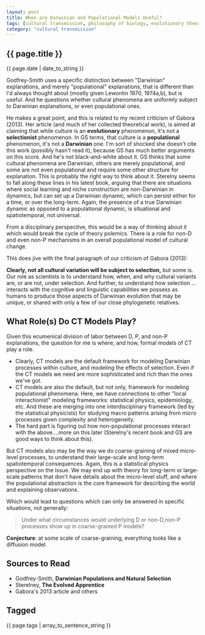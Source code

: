 ```yaml
---
layout: post
title: When are Darwinian and Populational Models Useful?
tags: [cultural transmission, philosophy of biology, evolutionary theory]
category: "cultural transmission"
---
```


{{ page.title }}
----------------

<div class="publish_date">
{{ page.date | date_to_string }}
</div>


Godfrey-Smith uses a specific distinction between "Darwinian" explanations, and merely "populational" explanations, that is different than I'd always thought about (mostly given Lewontin 1970, 1974a,b), but is useful. And he questions whether cultural phenomena are uniformly subject to Darwinian explanations, or even populational ones.

He makes a great point, and this is related to my recent criticism of Gabora (2013). Her article (and much of her collected theoretical work), is aimed at claiming that while culture is an __evolutionary__ phenomenon, it's not a __selectionist__ phenomenon. In GS terms, that culture is a __populational__ phenomenon, it's not a __Darwinian__ one. I'm sort of shocked she doesn't cite this work (possibly hasn't read it), because GS has much better arguments on this score. And he's not black-and-white about it. GS thinks that some cultural phenomena are Darwinian, others are merely populational, and some are not even populational and require some other structure for explanation. This is probably the right way to think about it. Sterelny seems to fall along these lines in his latest book, arguing that there are situations where social learning and niche construction are non-Darwinian in dynamics, but can set up a Darwinian dynamic, which can persist either for a time, or over the long-term. Again, the presence of a true Darwinian dynamic as opposed to a populational dynamic, is situational and spatiotemporal, not universal.

From a disciplinary perspective, this would be a way of thinking about it which would break the cycle of theory polemics. There is a role for non-D and even non-P mechanisms in an overall populational model of cultural change.

This does jive with the final paragraph of our criticism of Gabora (2013):

__Clearly, not all cultural variation will be subject to selection,__ but some is. Our role as scientists is to understand how, when, and why cultural variants are, or are not, under selection. And further, to understand how selection … interacts with the cognitive and linguistic capabilities we possess as humans to produce those aspects of Darwinian evolution that may be unique, or shared with only a few of our close phylogenetic relatives.


What Role(s) Do CT Models Play?
-------------------------------

Given this ecumenical division of labor between D, P, and non-P explanations, the question for me is where, and how, formal models of CT play a role.

* Clearly, CT models are the default framework for modeling Darwinian processes within culture, and modeling the effects of selection. Even if the CT models we need are more sophisticated and rich than the ones we've got.
* CT models are also the default, but not only, framework for modeling populational phenomena. Here, we have connections to other "local interactionist" modeling frameworks: statistical physics, epidemiology, etc. And these are merging into one interdisciplinary framework (led by the statistical physicists) for studying macro patterns arising from micro processes given complexity and heterogeneity.
* The hard part is figuring out how non-populational processes interact with the above....more on this later (Sterelny's recent book and GS are good ways to think about this).

But CT models also may be the way we do coarse-graining of mixed micro-level processes, to understand their large-scale and long-term spatiotemporal consequences. Again, this is a statistical physics perspective on the issue. We may end up with theory for long-term or large-scale patterns that don't have details about the micro-level stuff, and where the populational abstraction is the core framework for describing the world and explaining observations.

Which would lead to questions which can only be answered in specific situations, not generally:
> Under what circumstances would underlying D or non-D,non-P processes show up in coarse-grained P models?


**Conjecture**: at some scale of coarse-graining, everything looks like a diffusion model. 




Sources to Read
---------------

* Godfrey-Smith, __Darwinian Populations and Natural Selection__
* Sterelney, __The Evolved Apprentice__
* Gabora's 2013 article and others



Tagged
------
<div class="taglist">
{{ page.tags | array_to_sentence_string }}
</div>
